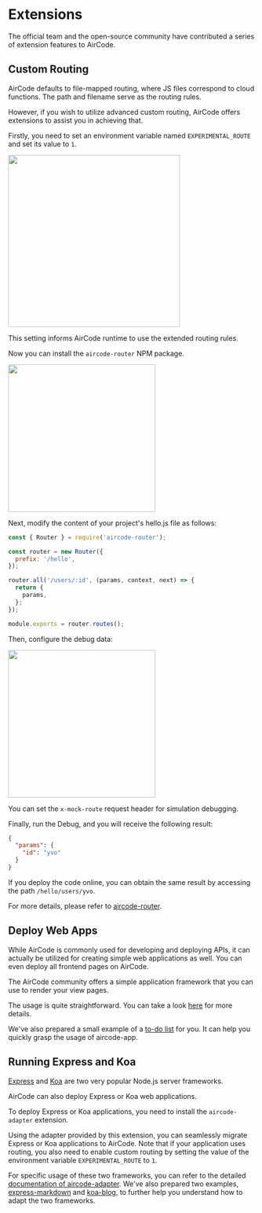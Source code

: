 # Extensions

The official team and the open-source community have contributed a series of extension features to AirCode.

## Custom Routing

AirCode defaults to file-mapped routing, where JS files correspond to cloud functions. The path and filename serve as the routing rules.

However, if you wish to utilize advanced custom routing, AirCode offers extensions to assist you in achieving that.

Firstly, you need to set an environment variable named `EXPERIMENTAL_ROUTE` and set its value to `1`.

<img src="https://aircode-yvo.b-cdn.net/resource/1692253982139-1lhlz51e5bb.jpg" width="350">

This setting informs AirCode runtime to use the extended routing rules.

Now you can install the `aircode-router` NPM package.

<img src="https://aircode-yvo.b-cdn.net/resource/1692255131343-z5ssmxg54mg.jpg" width="300">

Next, modify the content of your project's hello.js file as follows:

```js
const { Router } = require('aircode-router');

const router = new Router({
  prefix: '/hello',
});

router.all('/users/:id', (params, context, next) => {
  return {
    params,
  };
});

module.exports = router.routes();
```

Then, configure the debug data:

<img src="https://aircode-yvo.b-cdn.net/resource/1692255265622-wgfazwnsag.jpg" width="300">

You can set the `x-mock-route` request header for simulation debugging.

Finally, run the Debug, and you will receive the following result:

```json
{
  "params": {
    "id": "yvo"
  }
}
```

If you deploy the code online, you can obtain the same result by accessing the path `/hello/users/yvo`.

For more details, please refer to [aircode-router](aircode-router).

## Deploy Web Apps

While AirCode is commonly used for developing and deploying APIs, it can actually be utilized for creating simple web applications as well. You can even deploy all frontend pages on AirCode.

The AirCode community offers a simple application framework that you can use to render your view pages.

The usage is quite straightforward. You can take a look [here](aircode-app) for more details.

We've also prepared a small example of a [to-do list](../examples/web-app-todolist) for you. It can help you quickly grasp the usage of aircode-app.

## Running Express and Koa

[Express](https://expressjs.com/) and [Koa](https://koajs.com/) are two very popular Node.js server frameworks.

AirCode can also deploy Express or Koa web applications.

To deploy Express or Koa applications, you need to install the `aircode-adapter` extension.

Using the adapter provided by this extension, you can seamlessly migrate Express or Koa applications to AirCode. Note that if your application uses routing, you also need to enable custom routing by setting the value of the environment variable `EXPERIMENTAL_ROUTE` to `1`.

For specific usage of these two frameworks, you can refer to the detailed [documentation of aircode-adapter](aircode-adapter). We've also prepared two examples, [express-markdown](../examples/express-markdown/) and [koa-blog](../examples/koa-blog/), to further help you understand how to adapt the two frameworks.
